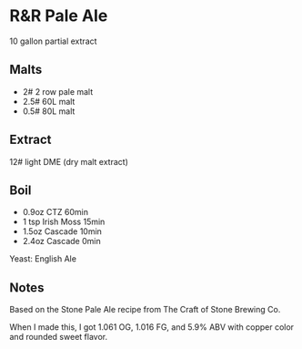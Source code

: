 R&R Pale Ale
============

10 gallon partial extract

Malts
-----
* 2# 2 row pale malt
* 2.5# 60L malt
* 0.5# 80L malt

Extract
-------
12# light DME (dry malt extract)

Boil
----
* 0.9oz CTZ 60min
* 1 tsp Irish Moss 15min
* 1.5oz Cascade 10min
* 2.4oz Cascade 0min

Yeast: English Ale

Notes
-----

Based on the Stone Pale Ale recipe from The Craft of Stone Brewing Co.

When I made this, I got 1.061 OG, 1.016 FG, and 5.9% ABV with copper color and rounded sweet flavor.
